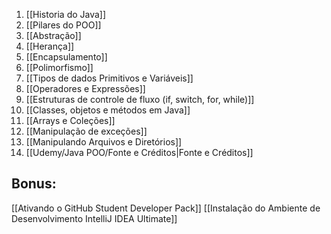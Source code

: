 1. [[Historia do Java]]
2. [[Pilares do POO]]
3. [[Abstração]]
4. [[Herança]]
5. [[Encapsulamento]]
6. [[Polimorfismo]]
7. [[Tipos de dados Primitivos e Variáveis]]
8. [[Operadores e Expressões]]
9. [[Estruturas de controle de fluxo (if, switch, for, while)]]
10. [[Classes, objetos e métodos em Java]]
11. [[Arrays e Coleções]]
12. [[Manipulação de exceções]]
13. [[Manipulando Arquivos e Diretórios]]
14. [[Udemy/Java POO/Fonte e Créditos|Fonte e Créditos]]

## Bonus:
[[Ativando o GitHub Student Developer Pack]]
[[Instalação do Ambiente de Desenvolvimento IntelliJ IDEA Ultimate]]